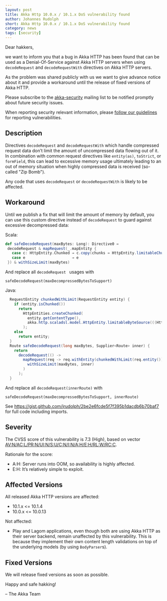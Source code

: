 ```yaml
---
layout: post
title: Akka Http 10.0.x / 10.1.x DoS vulnerability found
author: Johannes Rudolph
short: Akka Http 10.0.x / 10.1.x DoS vulnerability found
category: news
tags: [security]
---
```


Dear hakkers,

we want to inform you that a bug in Akka HTTP has been found that can be used as a Denial-Of-Service against Akka HTTP servers
when using `decodeRequest` and `decodeRequestWith` directives on Akka HTTP servers.

As the problem was shared publicly with us we want to give advance notice about it and provide a workaround until the release
of fixed versions of Akka HTTP.

Please subscribe to the [akka-security](https://groups.google.com/forum/#!forum/akka-security) mailing list to be
notified promptly about future security issues.

When reporting security relevant information, please [follow our guidelines](https://doc.akka.io/docs/akka-http/current/security.html#reporting-vulnerabilities)
for reporting vulnerabilities.

## Description

Directives `decodeRequest` and `decodeRequestWith` which handle compressed request data don’t limit the amount of uncompressed
data flowing out of it. In combination with common request directives like `entity(as)`, `toStrict`, or `formField`, this can lead
to excessive memory usage ultimately leading to an out of memory situation when highly compressed data is received
(so-called "Zip Bomb").

Any code that uses `decodeRequest` or `decodeRequestWith` is likely to be affected.

## Workaround

Until we publish a fix that will limit the amount of memory by default, you can use this custom directive instead of
`decodeRequest` to guard against excessive decompressed data:

Scala:

```scala
def safeDecodeRequest(maxBytes: Long): Directive0 =
 decodeRequest & mapRequest(_.mapEntity {
   case c: HttpEntity.Chunked ⇒ c.copy(chunks = HttpEntity.limitableChunkSource(c.chunks))
   case e                     ⇒ e
 }) & withSizeLimit(maxBytes)
```

And replace all `decodeRequest ` usages with

```
safeDecodeRequest(maxDecompressedBytesToSupport)
```

Java:

```java
  RequestEntity chunkedWithLimit(RequestEntity entity) {
    if (entity.isChunked())
      return
        HttpEntities.createChunked(
          entity.getContentType(),
          akka.http.scaladsl.model.HttpEntity.limitableByteSource(((HttpEntity.Chunked)entity).getDataBytes().asScala()).asJava()
        );
    else
      return entity;
  }
  Route safeDecodeRequest(long maxBytes, Supplier<Route> inner) {
    return
      decodeRequest(() ->
        mapRequest(req -> req.withEntity(chunkedWithLimit(req.entity())), () ->
          withSizeLimit(maxBytes, inner)
        )
      );
  }
```

And replace all `decodeRequest(innerRoute)` with

```
safeDecodeRequest(maxDecompressedBytesToSupport, innerRoute)
```

See https://gist.github.com/jrudolph/2be2e6fcde5f7f395b1dacdb6b70baf7 for full code including imports.

## Severity

The CVSS score of this vulnerability is 7.3 (High), based on vector
[AV:N/AC:L/PR:N/UI:N/S:U/C:N/I:N/A:H/E:H/RL:W/RC:C](https://nvd.nist.gov/vuln-metrics/cvss/v3-calculator?vector=AV:N/AC:L/PR:N/UI:N/S:U/C:N/I:N/A:H/E:H/RL:W/RC:C).

Rationale for the score:

 * A:H: Server runs into OOM, so availability is highly affected.
 * E:H: It’s relatively simple to exploit.

## Affected Versions

All released Akka HTTP versions are affected:

 * 10.1.x <= 10.1.4
 * 10.0.x <= 10.0.13
 

Not affected:

 * Play and Lagom applications, even though both are using Akka HTTP as their server backend, remain unaffected by this vulnerability. This is because they implement their own content length validations on top of the underlying models (by using `BodyParser`s).

## Fixed Versions

We will release fixed versions as soon as possible.

Happy and safe hakking!

– The Akka Team
